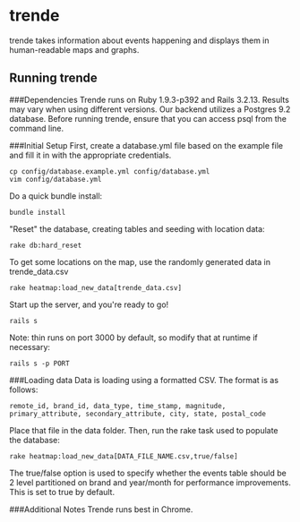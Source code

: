 trende
=====
trende takes information about events happening and displays them
in human-readable maps and graphs.

Running trende
-----

###Dependencies
Trende runs on Ruby 1.9.3-p392 and Rails 3.2.13. Results may vary when using
different versions. Our backend utilizes a Postgres 9.2 database. Before 
running trende, ensure that you can access psql from the command line.

###Initial Setup
First, create a database.yml file based on the example file and fill it in with the
appropriate credentials.

    cp config/database.example.yml config/database.yml
    vim config/database.yml
    
Do a quick bundle install:

    bundle install

"Reset" the database, creating tables and seeding with location data:

    rake db:hard_reset
    
To get some locations on the map, use the randomly generated data in trende_data.csv
    
    rake heatmap:load_new_data[trende_data.csv]

Start up the server, and you're ready to go!

    rails s

Note: thin runs on port 3000 by default, so modify that at runtime if necessary:

    rails s -p PORT

###Loading data
Data is loading using a formatted CSV. The format is as follows:

    remote_id, brand_id, data_type, time_stamp, magnitude, primary_attribute, secondary_attribute, city, state, postal_code

Place that file in the data folder. Then, run the rake task used to populate
the database:

    rake heatmap:load_new_data[DATA_FILE_NAME.csv,true/false]

The true/false option is used to specify whether the events table should be 2 level partitioned on brand and year/month for performance improvements. This is set to true by default.
    
###Additional Notes
Trende runs best in Chrome.
